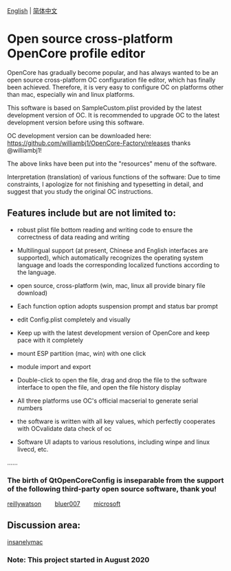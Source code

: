 [English](https://github.com/ic005k/QtOpenCoreConfig/blob/master/READMe-en.md) | [简体中文](https://github.com/ic005k/QtOpenCoreConfig/blob/master/READMe.md)
# Open source cross-platform OpenCore profile editor

OpenCore has gradually become popular, and has always wanted to be an open source cross-platform OC configuration file editor, which has finally been achieved. Therefore, it is very easy to configure OC on platforms other than mac, especially win and linux platforms.

This software is based on SampleCustom.plist provided by the latest development version of OC. It is recommended to upgrade OC to the latest development version before using this software.

OC development version can be downloaded here: https://github.com/williambj1/OpenCore-Factory/releases thanks @williambj1!

The above links have been put into the "resources" menu of the software.

Interpretation (translation) of various functions of the software: Due to time constraints, I apologize for not finishing and typesetting in detail, and suggest that you study the original OC instructions.

## Features include but are not limited to:

* robust plist file bottom reading and writing code to ensure the correctness of data reading and writing

* Multilingual support (at present, Chinese and English interfaces are supported), which automatically recognizes the operating system language and loads the corresponding localized functions according to the language.

* open source, cross-platform (win, mac, linux all provide binary file download)

* Each function option adopts suspension prompt and status bar prompt

* edit Config.plist completely and visually

* Keep up with the latest development version of OpenCore and keep pace with it completely

* mount ESP partition (mac, win) with one click

* module import and export

* Double-click to open the file, drag and drop the file to the software interface to open the file, and open the file history display

* All three platforms use OC's official macserial to generate serial numbers

* the software is written with all key values, which perfectly cooperates with OCvalidate data check of oc

* Software UI adapts to various resolutions, including winpe and linux livecd, etc.

......

### The birth of QtOpenCoreConfig is inseparable from the support of the following third-party open source software, thank you!

[reillywatson](https://github.com/reillywatson/qtplist)&nbsp; &nbsp; &nbsp; &nbsp; [bluer007](https://github.com/bluer007/FindESP)&nbsp; &nbsp; &nbsp; &nbsp; [microsoft](https://github.com/microsoft/winfile)

## Discussion area:

[insanelymac](https://www.insanelymac.com/forum/topic/344752-open-source-cross-platform-opencore-configuration-file-editor/)

### Note: This project started in August 2020
